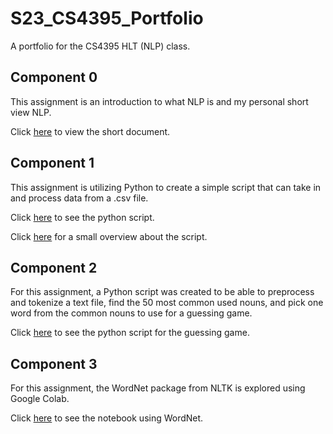 # S23_CS4395_Portfolio
A portfolio for the CS4395 HLT (NLP) class. 

## Component 0
This assignment is an introduction to what NLP is and my personal short view NLP.

Click [here](https://github.com/JHoGit1/UTD_CS_Portfolio/blob/main/CS4395_Portfolio/Component%200/C0_Jonathan_Ho_Overview_of_NLP.pdf) to view the short document.

## Component 1
This assignment is utilizing Python to create a simple script that can take in and process data from a .csv file.

Click [here](https://github.com/JHoGit1/UTD_CS_Portfolio/blob/main/CS4395_Portfolio/Component%201/jqh200000_A1.py) to see the python script.

Click [here](https://github.com/JHoGit1/UTD_CS_Portfolio/blob/main/CS4395_Portfolio/Component%201/C1_Jonathan_Ho_Python_Overview.pdf) for a small overview about the script.

## Component 2
For this assignment, a Python script was created to be able to preprocess and tokenize a text file, find the 50 most common used nouns, and pick one word from the common nouns to use for a guessing game.

Click [here](https://github.com/JHoGit1/UTD_CS_Portfolio/blob/main/CS4395_Portfolio/Component%202/jqh200000_A2.py) to see the python script for the guessing game.

## Component 3
For this assignment, the WordNet package from NLTK is explored using Google Colab. 

Click [here](https://github.com/JHoGit1/UTD_CS_Portfolio/blob/main/CS4395_Portfolio/Component%203/C3_Jonathan_Ho_WordNet.pdf) to see the notebook using WordNet.